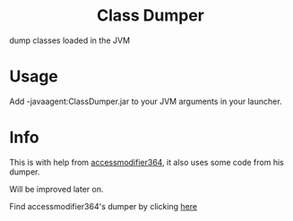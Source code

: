 <h1 align="center">Class Dumper</h1>
dump classes loaded in the JVM

# Usage
Add -javaagent:ClassDumper.jar to your JVM arguments in your launcher.

[1]: https://github.com/accessmodifier364/
[2]: https://github.com/accessmodifier364/Dumper

# Info
This is with help from [accessmodifier364][1], it also uses some code from his dumper.

Will be improved later on.

Find accessmodifier364's dumper by clicking [here][2]

